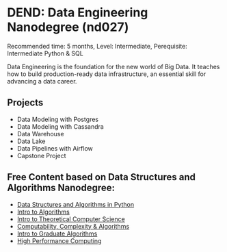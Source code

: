 # DEND: Data Engineering Nanodegree (nd027)

Recommended time: 5 months, Level: Intermediate, Perequisite: Intermediate Python & SQL

Data Engineering is the foundation for the new world of Big Data. It teaches how to build production-ready data infrastructure, an essential skill for advancing a data career.

## Projects

- Data Modeling with Postgres
- Data Modeling with Cassandra
- Data Warehouse
- Data Lake
- Data Pipelines with Airflow
- Capstone Project

## Free Content based on Data Structures and Algorithms Nanodegree:
* [Data Structures and Algorithms in Python](https://www.udacity.com/course/data-structures-and-algorithms-in-python--ud513)
* [Intro to Algorithms](https://www.udacity.com/course/intro-to-algorithms--cs215)
* [Intro to Theoretical Computer Science](https://www.udacity.com/course/intro-to-theoretical-computer-science--cs313)
* [Computability, Complexity & Algorithms](https://www.udacity.com/course/computability-complexity-algorithms--ud061)
* [Intro to Graduate Algorithms](https://www.udacity.com/course/introduction-to-graduate-algorithms--ud401)
* [High Performance Computing](https://www.udacity.com/course/high-performance-computing--ud281)
